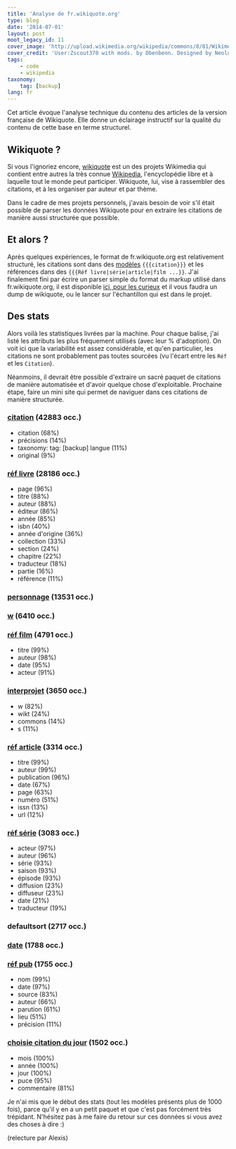 ```yaml
---
title: 'Analyse de fr.wikiquote.org'
type: blog
date: '2014-07-01'
layout: post
moot_legacy_id: 11
cover_image: 'http://upload.wikimedia.org/wikipedia/commons/8/81/Wikimedia-logo.svg'
cover_credit: 'User:Zscout370 with mods. by Dbenbenn. Designed by Neolux'
tags:
    - code
    - wikipedia
taxonomy:
    tag: [backup]
lang: fr
---
```


Cet article évoque l'analyse technique du contenu des articles de la version française de Wikiquote. Elle donne un éclairage instructif sur la qualité du contenu de cette base en terme structurel.

## Wikiquote ?

Si vous l'ignoriez encore, [wikiquote](http://fr.wikiquote.org) est un des projets Wikimedia qui contient entre autres la très connue [Wikipedia](http://fr.wikipedia.org), l'encyclopédie libre et à laquelle tout le monde peut participer. Wikiquote, lui, vise à rassembler des citations, et à les organiser par auteur et par thème.

Dans le cadre de mes projets personnels, j'avais besoin de voir s'il était possible de parser les données Wikiquote pour en extraire les citations de manière aussi structurée que possible.

## Et alors ?

Après quelques expériences, le format de fr.wikiquote.org est relativement structuré, les citations sont dans des [modèles](http://fr.wikiquote.org/wiki/Cat%C3%A9gorie:Mod%C3%A8le:Racine)  `{{{citation}}}` et les références dans des `{{{Réf livre|série|article|film ...}}`. J'ai finalement fini par écrire un parser simple du format du markup utilisé dans fr.wikiquote.org, il est disponible [ici, pour les curieux](https://github.com/octplane/wikiquote-parser) et il vous faudra un dump de wikiquote, ou le lancer sur l'échantillon qui est dans le projet.

## Des stats

Alors voilà les statistiques livrées par la machine. Pour chaque balise, j'ai listé les attributs les plus fréquement utilisés (avec leur % d'adoption). On voit ici que la variabilité est assez considérable, et qu'en particulier, les citations ne sont probablement pas toutes sourcées (vu l'écart entre les `Réf` et les `Citation`).

Néanmoins, il devrait être possible d'extraire un sacré paquet de citations de manière automatisée et d'avoir quelque chose d'exploitable. Prochaine étape, faire un mini site qui permet de naviguer dans ces citations de manière structurée.

### [citation](http://fr.wikiquote.org/wiki/Modèle:citation) (42883 occ.)

- citation (68%)
- précisions (14%)
- taxonomy:
    tag: [backup]
langue (11%)
- original (9%)

### [réf livre](http://fr.wikiquote.org/wiki/Modèle:réf_livre) (28186 occ.)

- page (96%)
- titre (88%)
- auteur (88%)
- éditeur (86%)
- année (85%)
- isbn (40%)
- année d'origine (36%)
- collection (33%)
- section (24%)
- chapitre (22%)
- traducteur (18%)
- partie (16%)
- référence (11%)

### [personnage](http://fr.wikiquote.org/wiki/Modèle:personnage) (13531 occ.)

### [w](http://fr.wikiquote.org/wiki/Modèle:w) (6410 occ.)

### [réf film](http://fr.wikiquote.org/wiki/Modèle:réf_film) (4791 occ.)

- titre (99%)
- auteur (98%)
- date (95%)
- acteur (91%)

### [interprojet](http://fr.wikiquote.org/wiki/Modèle:interprojet) (3650 occ.)

- w (82%)
- wikt (24%)
- commons (14%)
- s (11%)

### [réf article](http://fr.wikiquote.org/wiki/Modèle:réf_Article) (3314 occ.)

- titre (99%)
- auteur (99%)
- publication (96%)
- date (67%)
- page (63%)
- numéro (51%)
- issn (13%)
- url (12%)

### [réf série](http://fr.wikiquote.org/wiki/Modèle:réf_Série) (3083 occ.)

- acteur (97%)
- auteur (96%)
- série (93%)
- saison (93%)
- épisode (93%)
- diffusion (23%)
- diffuseur (23%)
- date (21%)
- traducteur (19%)

### defaultsort (2717 occ.)

### [date](http://fr.wikiquote.org/wiki/Modèle:date) (1788 occ.)

### [réf pub](http://fr.wikiquote.org/wiki/Modèle:réf_pub) (1755 occ.)

- nom (99%)
- date (97%)
- source (83%)
- auteur (66%)
- parution (61%)
- lieu (51%)
- précision (11%)

### [choisie citation du jour](http://fr.wikiquote.org/wiki/Modèle:choisie_citation_du_jour) (1502 occ.)

- mois (100%)
- année (100%)
- jour (100%)
- puce (95%)
- commentaire (81%)

Je n'ai mis que le début des stats (tout les modèles présents plus de 1000 fois), parce qu'il y en a un petit paquet et que c'est pas forcément très trépidant. N'hésitez pas à me faire du retour sur ces données si vous avez des choses à dire :)

(relecture par Alexis)
